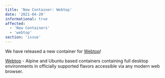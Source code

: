 ```yaml
---
title: 'New Container: Webtop'
date: '2021-04-20'
informational: true
affected:
  - 'New Containers'
  - 'webtop'
section: 'issue'
---
```

We have released a new container for [Webtop](https://github.com/linuxserver/docker-webtop)!

[Webtop](https://github.com/linuxserver/docker-webtop) - Alpine and Ubuntu based containers containing full desktop environments in officially supported flavors accessible via any modern web browser.